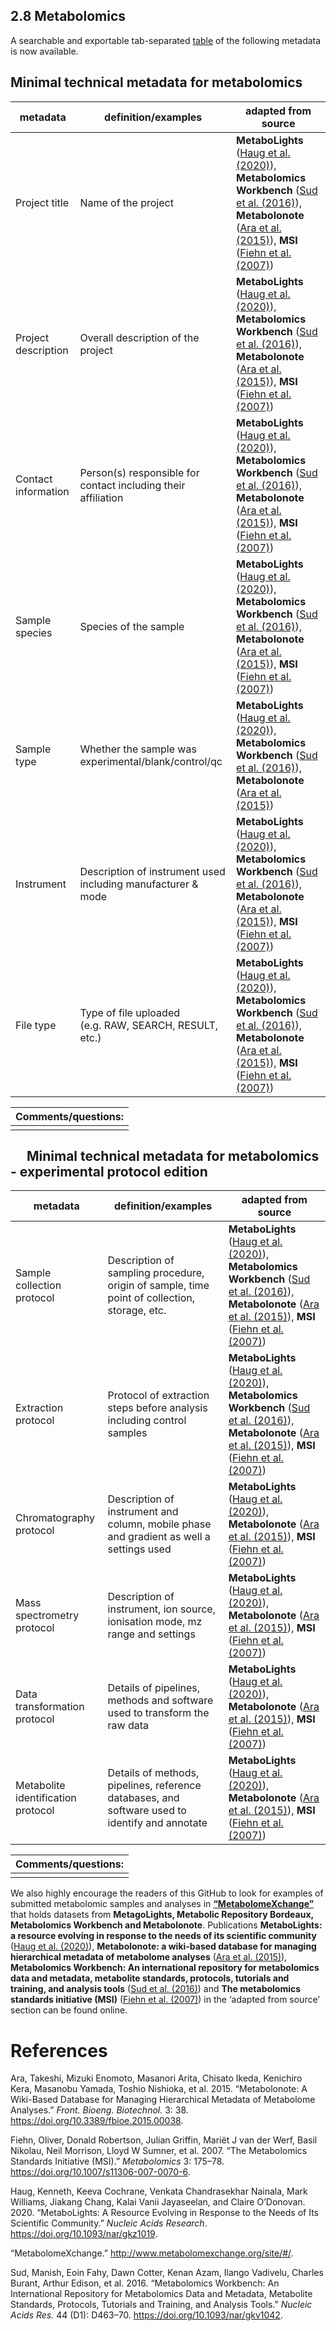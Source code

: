 ## 2.8 Metabolomics

A searchable and exportable tab-separated
[table](Metabolome_Technical_Metadata.tsv) of the following metadata is
now available.

## Minimal technical metadata for metabolomics

| **metadata**        | **definition/examples**                                       | **adapted from source**                                                                                                                                                                                                                                                                                                           |
|------------------|------------------------------------|------------------|
| Project title       | Name of the project                                           | **MetaboLights** ([Haug et al. (2020)](https://doi.org/10.1093/nar/gkz1019)), **Metabolomics Workbench** ([Sud et al. (2016)](https://doi.org/10.1093/nar/gkv1042)), **Metabolonote** ([Ara et al. (2015)](https://doi.org/10.3389/fbioe.2015.00038)), **MSI** ([Fiehn et al. (2007)](https://doi.org/10.1007/s11306-007-0070-6)) |
| Project description | Overall description of the project                            | **MetaboLights** ([Haug et al. (2020)](https://doi.org/10.1093/nar/gkz1019)), **Metabolomics Workbench** ([Sud et al. (2016)](https://doi.org/10.1093/nar/gkv1042)), **Metabolonote** ([Ara et al. (2015)](https://doi.org/10.3389/fbioe.2015.00038)), **MSI** ([Fiehn et al. (2007)](https://doi.org/10.1007/s11306-007-0070-6)) |
| Contact information | Person(s) responsible for contact including their affiliation | **MetaboLights** ([Haug et al. (2020)](https://doi.org/10.1093/nar/gkz1019)), **Metabolomics Workbench** ([Sud et al. (2016)](https://doi.org/10.1093/nar/gkv1042)), **Metabolonote** ([Ara et al. (2015)](https://doi.org/10.3389/fbioe.2015.00038)), **MSI** ([Fiehn et al. (2007)](https://doi.org/10.1007/s11306-007-0070-6)) |
| Sample species      | Species of the sample                                         | **MetaboLights** ([Haug et al. (2020)](https://doi.org/10.1093/nar/gkz1019)), **Metabolomics Workbench** ([Sud et al. (2016)](https://doi.org/10.1093/nar/gkv1042)), **Metabolonote** ([Ara et al. (2015)](https://doi.org/10.3389/fbioe.2015.00038)), **MSI** ([Fiehn et al. (2007)](https://doi.org/10.1007/s11306-007-0070-6)) |
| Sample type         | Whether the sample was experimental/blank/control/qc          | **MetaboLights** ([Haug et al. (2020)](https://doi.org/10.1093/nar/gkz1019)), **Metabolomics Workbench** ([Sud et al. (2016)](https://doi.org/10.1093/nar/gkv1042)), **Metabolonote** ([Ara et al. (2015)](https://doi.org/10.3389/fbioe.2015.00038))                                                                             |
| Instrument          | Description of instrument used including manufacturer & mode  | **MetaboLights** ([Haug et al. (2020)](https://doi.org/10.1093/nar/gkz1019)), **Metabolomics Workbench** ([Sud et al. (2016)](https://doi.org/10.1093/nar/gkv1042)), **Metabolonote** ([Ara et al. (2015)](https://doi.org/10.3389/fbioe.2015.00038)), **MSI** ([Fiehn et al. (2007)](https://doi.org/10.1007/s11306-007-0070-6)) |
| File type           | Type of file uploaded (e.g. RAW, SEARCH, RESULT, etc.)        | **MetaboLights** ([Haug et al. (2020)](https://doi.org/10.1093/nar/gkz1019)), **Metabolomics Workbench** ([Sud et al. (2016)](https://doi.org/10.1093/nar/gkv1042)), **Metabolonote** ([Ara et al. (2015)](https://doi.org/10.3389/fbioe.2015.00038)), **MSI** ([Fiehn et al. (2007)](https://doi.org/10.1007/s11306-007-0070-6)) |

| Comments/questions: |
|---------------------|
|                     |

##   Minimal technical metadata for metabolomics - experimental protocol edition

| **metadata**                       | **definition/examples**                                                                        | **adapted from source**                                                                                                                                                                                                                                                                                                           |
|------------------|------------------------------------|------------------|
| Sample collection protocol         | Description of sampling procedure, origin of sample, time point of collection, storage, etc.   | **MetaboLights** ([Haug et al. (2020)](https://doi.org/10.1093/nar/gkz1019)), **Metabolomics Workbench** ([Sud et al. (2016)](https://doi.org/10.1093/nar/gkv1042)), **Metabolonote** ([Ara et al. (2015)](https://doi.org/10.3389/fbioe.2015.00038)), **MSI** ([Fiehn et al. (2007)](https://doi.org/10.1007/s11306-007-0070-6)) |
| Extraction protocol                | Protocol of extraction steps before analysis including control samples                         | **MetaboLights** ([Haug et al. (2020)](https://doi.org/10.1093/nar/gkz1019)), **Metabolomics Workbench** ([Sud et al. (2016)](https://doi.org/10.1093/nar/gkv1042)), **Metabolonote** ([Ara et al. (2015)](https://doi.org/10.3389/fbioe.2015.00038)), **MSI** ([Fiehn et al. (2007)](https://doi.org/10.1007/s11306-007-0070-6)) |
| Chromatography protocol            | Description of instrument and column, mobile phase and gradient as well a settings used        | **MetaboLights** ([Haug et al. (2020)](https://doi.org/10.1093/nar/gkz1019)), **Metabolonote** ([Ara et al. (2015)](https://doi.org/10.3389/fbioe.2015.00038)), **MSI** ([Fiehn et al. (2007)](https://doi.org/10.1007/s11306-007-0070-6))                                                                                        |
| Mass spectrometry protocol         | Description of instrument, ion source, ionisation mode, mz range and settings                  | **MetaboLights** ([Haug et al. (2020)](https://doi.org/10.1093/nar/gkz1019)), **Metabolonote** ([Ara et al. (2015)](https://doi.org/10.3389/fbioe.2015.00038)), **MSI** ([Fiehn et al. (2007)](https://doi.org/10.1007/s11306-007-0070-6))                                                                                        |
| Data transformation protocol       | Details of pipelines, methods and software used to transform the raw data                      | **MetaboLights** ([Haug et al. (2020)](https://doi.org/10.1093/nar/gkz1019)), **Metabolonote** ([Ara et al. (2015)](https://doi.org/10.3389/fbioe.2015.00038)), **MSI** ([Fiehn et al. (2007)](https://doi.org/10.1007/s11306-007-0070-6))                                                                                        |
| Metabolite identification protocol | Details of methods, pipelines, reference databases, and software used to identify and annotate | **MetaboLights** ([Haug et al. (2020)](https://doi.org/10.1093/nar/gkz1019)), **Metabolonote** ([Ara et al. (2015)](https://doi.org/10.3389/fbioe.2015.00038)), **MSI** ([Fiehn et al. (2007)](https://doi.org/10.1007/s11306-007-0070-6))                                                                                        |

| Comments/questions: |
|---------------------|
|                     |

We also highly encourage the readers of this GitHub to look for examples
of submitted metabolomic samples and analyses in
[**“MetabolomeXchange”**](http://www.metabolomexchange.org/site/#/) that
holds datasets from **MetagoLights, Metabolic Repository Bordeaux,
Metabolomics Workbench and Metabolonote**. Publications **MetaboLights:
a resource evolving in response to the needs of its scientific
community** ([Haug et al. (2020)](https://doi.org/10.1093/nar/gkz1019)),
**Metabolonote: a wiki-based database for managing hierarchical metadata
of metabolome analyses** ([Ara et al.
(2015)](https://doi.org/10.3389/fbioe.2015.00038)), **Metabolomics
Workbench: An international repository for metabolomics data and
metadata, metabolite standards, protocols, tutorials and training, and
analysis tools** ([Sud et al.
(2016)](https://doi.org/10.1093/nar/gkv1042)) and **The metabolomics
standards initiative (MSI)** ([Fiehn et al.
(2007)](https://doi.org/10.1007/s11306-007-0070-6)) in the ‘adapted from
source’ section can be found online.

# References

Ara, Takeshi, Mizuki Enomoto, Masanori Arita, Chisato Ikeda, Kenichiro
Kera, Masanobu Yamada, Toshio Nishioka, et al. 2015. “Metabolonote: A
Wiki-Based Database for Managing Hierarchical Metadata of Metabolome
Analyses.” *Front. Bioeng. Biotechnol.* 3: 38.
<https://doi.org/10.3389/fbioe.2015.00038>.

Fiehn, Oliver, Donald Robertson, Julian Griffin, Mariët J van der Werf,
Basil Nikolau, Neil Morrison, Lloyd W Sumner, et al. 2007. “The
Metabolomics Standards Initiative (MSI).” *Metabolomics* 3: 175–78.
<https://doi.org/10.1007/s11306-007-0070-6>.

Haug, Kenneth, Keeva Cochrane, Venkata Chandrasekhar Nainala, Mark
Williams, Jiakang Chang, Kalai Vanii Jayaseelan, and Claire O’Donovan.
2020. “MetaboLights: A Resource Evolving in Response to the Needs of Its
Scientific Community.” *Nucleic Acids Research*.
<https://doi.org/10.1093/nar/gkz1019>.

“MetabolomeXchange.” <http://www.metabolomexchange.org/site/#/>.

Sud, Manish, Eoin Fahy, Dawn Cotter, Kenan Azam, Ilango Vadivelu,
Charles Burant, Arthur Edison, et al. 2016. “Metabolomics Workbench: An
International Repository for Metabolomics Data and Metadata, Metabolite
Standards, Protocols, Tutorials and Training, and Analysis Tools.”
*Nucleic Acids Res.* 44 (D1): D463–70.
<https://doi.org/10.1093/nar/gkv1042>.
